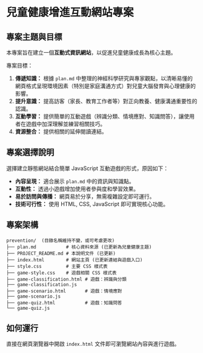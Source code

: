 # 兒童健康增進互動網站專案

## 專案主題與目標

本專案旨在建立一個**互動式資訊網站**，以促進兒童健康成長為核心主題。

專案目標：
1.  **傳遞知識：** 根據 `plan.md` 中整理的神經科學研究與專家觀點，以清晰易懂的網頁格式呈現環境因素（特別是家庭溝通方式）對兒童大腦發育與心理健康的影響。
2.  **提升意識：** 提高訪客（家長、教育工作者等）對正向教養、健康溝通重要性的認識。
3.  **互動學習：** 提供簡單的互動遊戲（辨識分類、情境應對、知識問答），讓使用者在遊戲中加深理解並練習相關技巧。
4.  **資源整合：** 提供相關的延伸閱讀連結。

## 專案選擇說明

選擇建立靜態網站結合簡單 JavaScript 互動遊戲的形式，原因如下：
*   **內容呈現：** 適合展示 `plan.md` 中的資訊與知識點。
*   **互動性：** 透過小遊戲增加使用者參與度和學習效果。
*   **易於訪問與傳播：** 網頁易於分享，無需複雜設定即可運行。
*   **技術可行性：** 使用 HTML, CSS, JavaScript 即可實現核心功能。

## 專案架構

```
prevention/  (目錄名稱維持不變，或可考慮更改)
├── plan.md           # 核心資料來源 (已更新為兒童健康主題)
├── PROJECT_README.md # 本說明文件 (已更新)
├── index.html        # 網站主頁 (已更新連結與遊戲入口)
├── style.css         # 主要 CSS 樣式表
├── game-style.css    # 遊戲相關 CSS 樣式表
├── game-classification.html # 遊戲：辨識與分類
├── game-classification.js
├── game-scenario.html       # 遊戲：情境應對
├── game-scenario.js
├── game-quiz.html           # 遊戲：知識問答
└── game-quiz.js
```

## 如何運行

直接在網頁瀏覽器中開啟 `index.html` 文件即可瀏覽網站內容與進行遊戲。 